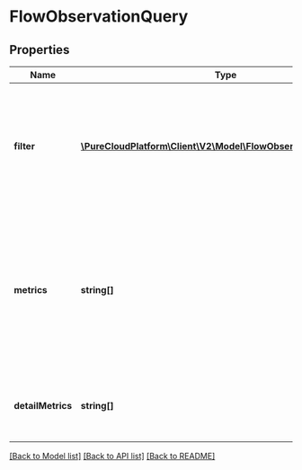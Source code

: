 # FlowObservationQuery

## Properties
Name | Type | Description | Notes
------------ | ------------- | ------------- | -------------
**filter** | [**\PureCloudPlatform\Client\V2\Model\FlowObservationQueryFilter**](FlowObservationQueryFilter.md) | Filter to return a subset of observations. Expresses boolean logical predicates as well as dimensional filters | 
**metrics** | **string[]** | Behaves like a SQL SELECT clause. Enables retrieving only named metrics. If omitted, all metrics that are available will be returned (like SELECT *). | [optional] 
**detailMetrics** | **string[]** | Metrics for which to include additional detailed observations | [optional] 

[[Back to Model list]](../README.md#documentation-for-models) [[Back to API list]](../README.md#documentation-for-api-endpoints) [[Back to README]](../README.md)


